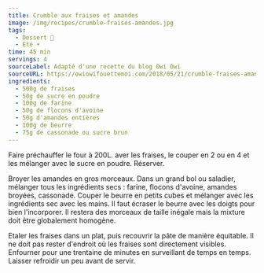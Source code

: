 ```yaml
---
title: Crumble aux fraises et amandes
image: /img/recipes/crumble-fraises-amandes.jpg
tags:
  - Dessert 🍰
  - Eté ☀️
time: 45 min
servings: 4
sourceLabel: Adapté d'une recette du blog Owi Owi
sourceURL: https://owiowifouettemoi.com/2018/05/21/crumble-fraises-amandes/
ingredients:
  - 500g de fraises
  - 50g de sucre en poudre
  - 100g de farine
  - 50g de flocons d'avoine
  - 50g d'amandes entières
  - 100g de beurre
  - 75g de cassonade ou sucre brun
---
```

Faire préchauffer le four à 200L. aver les fraises, le couper en 2 ou en 4 et les mélanger avec le sucre en poudre. Réserver.

Broyer les amandes en gros morceaux. Dans un grand bol ou saladier, mélanger tous les ingrédients secs : farine, flocons d'avoine, amandes broyées, cassonade. Couper le beurre en petits cubes et mélanger avec les ingrédients sec avec les mains. Il faut écraser le beurre avec les doigts pour bien l'incorporer. Il restera des morceaux de taille inégale mais la mixture doit être globalement homogène.

Etaler les fraises dans un plat, puis recouvrir la pâte de manière équitable. Il ne doit pas rester d'endroit où les fraises sont directement visibles. Enfourner pour une trentaine de minutes en surveillant de temps en temps. Laisser refroidir un peu avant de servir.